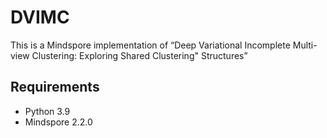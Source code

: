 # DVIMC

This is a Mindspore implementation of “Deep Variational Incomplete Multi-view Clustering: Exploring Shared Clustering"
Structures”
## Requirements

- Python 3.9
- Mindspore 2.2.0
